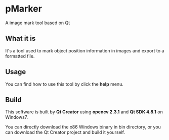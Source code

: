 pMarker
=================
A image mark tool based on Qt

What it is
------------------------------
It's a tool used to mark object position information in images and export to a formatted file.

Usage
-----------------------------
You can find how to use this tool by click the **help** menu.

Build
----------------------------
This software is built by **Qt Creator** using **opencv 2.3.1** and **Qt SDK 4.8.1** on Windows7.

You can directly download the x86 Windows binary in bin directory, or you can download the Qt Creator project and build it yourself.
